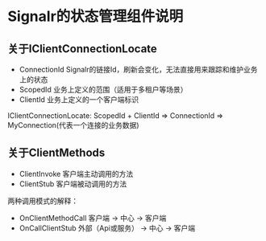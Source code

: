 ﻿# Signalr的状态管理组件说明

## 关于IClientConnectionLocate

- ConnectionId Signalr的链接Id，刷新会变化，无法直接用来跟踪和维护业务上的状态
- ScopedId 业务上定义的范围（适用于多租户等场景）
- ClientId 业务上定义的一个客户端标识

IClientConnectionLocate: ScopedId + ClientId => ConnectionId => MyConnection(代表一个连接的业务数据)

## 关于ClientMethods

- ClientInvoke 客户端主动调用的方法
- ClientStub 客户端被动调用的方法

两种调用模式的解释：

- OnClientMethodCall 客户端 -> 中心 -> 客户端
- OnCallClientStub 外部（Api或服务） -> 中心 -> 客户端